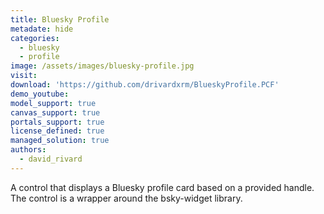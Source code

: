 ```yaml
---
title: Bluesky Profile
metadate: hide
categories:
  - bluesky
  - profile
image: /assets/images/bluesky-profile.jpg
visit: 
download: 'https://github.com/drivardxrm/BlueskyProfile.PCF'
demo_youtube: 
model_support: true
canvas_support: true
portals_support: true
license_defined: true
managed_solution: true
authors:
  - david_rivard
---
```

A control that displays a Bluesky profile card based on a provided handle. The control is a wrapper around the bsky-widget library.
